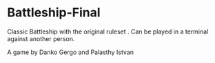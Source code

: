 # Battleship-Final
Classic Battleship with the original ruleset . Can be played in a terminal against another person.

A game by Danko Gergo and Palasthy Istvan
